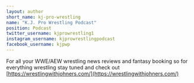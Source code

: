 ```yaml
---
layout: author
short_name: kj-pro-wrestling
name: "K.J. Pro Wrestling Podcast"
position: Podcast
twitter_username: kjprowrestling1
instagram_username: kjprowrestlingpodcast
facebook_username: kjpwp
---
```

For all your WWE/AEW wrestling news reviews and fantasy booking so for everything wrestling stay tuned and check out [https://wrestlingwithjohners.com/](https://wrestlingwithjohners.com/)

